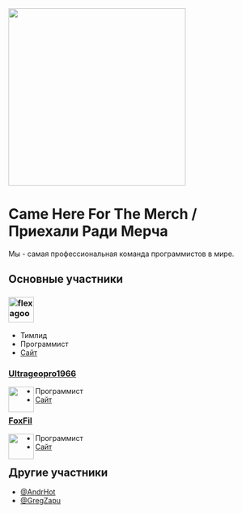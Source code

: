 <img src="https://user-images.githubusercontent.com/66178592/224479191-d763ff05-5aba-43e3-ba25-c81690785d5a.png" width=350px>

# Came Here For The Merch / Приехали Ради Мерча

Мы - самая профессиональная команда программистов в мире.

## Основные участники

<h3><a href="https://github.com/flexagoon"><picture>
  <source height=50px media="(prefers-color-scheme: dark)" srcset="https://user-images.githubusercontent.com/66178592/224479815-7c1d185d-fc7d-4e47-ae27-12a277c1234c.png">
  <source height=50px media="(prefers-color-scheme: light)" srcset="https://user-images.githubusercontent.com/66178592/224479904-c41a3cba-46de-4c6c-979a-4c3687aa9161.png">
  <img height=50px alt="flexagoon" src="https://user-images.githubusercontent.com/66178592/224479815-7c1d185d-fc7d-4e47-ae27-12a277c1234c.png">
</picture></a></h3> 

- Тимлид
- Программист
- [Сайт](https://flexagoon.com)

### [Ultrageopro1966](https://github.com/ultrageopro1966)

<img align="left" src="https://avatars.githubusercontent.com/u/120571667" height=50px>

- Программист
- [Сайт](https://geopro1966.online)

### [FoxFil](https://github.com/foxfil)

<img align="left" src="https://foxfil.xyz/avatar.jpg" height=50px>

- Программист
- [Сайт](https://foxfil.xyz)

## Другие участники

- [@AndrHot](https://github.com/AndrHot)
- [@GregZapu](https://github.com/GregZapu)
